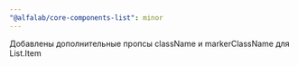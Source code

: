 ```yaml
---
"@alfalab/core-components-list": minor
---
```


Добавлены дополнительные пропсы className и markerClassName для List.Item
